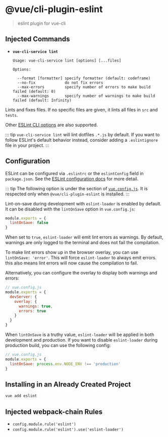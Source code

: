 # @vue/cli-plugin-eslint

> eslint plugin for vue-cli

## Injected Commands

- **`vue-cli-service lint`**

  ```
  Usage: vue-cli-service lint [options] [...files]

  Options:

    --format [formatter] specify formatter (default: codeframe)
    --no-fix             do not fix errors
    --max-errors         specify number of errors to make build failed (default: 0)
    --max-warnings       specify number of warnings to make build failed (default: Infinity)
  ```

Lints and fixes files. If no specific files are given, it lints all files in `src` and `tests`.

Other [ESLint CLI options](https://eslint.org/docs/user-guide/command-line-interface#options) are also supported.
  
::: tip
`vue-cli-service lint` will lint dotfiles `.*.js` by default. If you want to follow ESLint's default behavior instead, consider adding a `.eslintignore` file in your project.
:::


## Configuration

ESLint can be configured via `.eslintrc` or the `eslintConfig` field in `package.json`. See the [ESLint configuration docs](https://eslint.org/docs/user-guide/configuring) for more detail.

::: tip
The following option is under the section of [`vue.config.js`](https://cli.vuejs.org/config/#vue-config-js). It is respected only when `@vue/cli-plugin-eslint` is installed.
:::

Lint-on-save during development with `eslint-loader` is enabled by default. It can be disabled with the `lintOnSave` option in `vue.config.js`:

``` js
module.exports = {
  lintOnSave: false
}
```

When set to `true`, `eslint-loader` will emit lint errors as warnings. By default, warnings are only logged to the terminal and does not fail the compilation.

To make lint errors show up in the browser overlay, you can use `lintOnSave: 'error'`. This will force `eslint-loader` to always emit errors. this also means lint errors will now cause the compilation to fail.

Alternatively, you can configure the overlay to display both warnings and errors:

``` js
// vue.config.js
module.exports = {
  devServer: {
    overlay: {
      warnings: true,
      errors: true
    }
  }
}
```

When `lintOnSave` is a truthy value, `eslint-loader` will be applied in both development and production. If you want to disable `eslint-loader` during production build, you can use the following config:

``` js
// vue.config.js
module.exports = {
  lintOnSave: process.env.NODE_ENV !== 'production'
}
```

## Installing in an Already Created Project

``` sh
vue add eslint
```

## Injected webpack-chain Rules

- `config.module.rule('eslint')`
- `config.module.rule('eslint').use('eslint-loader')`
